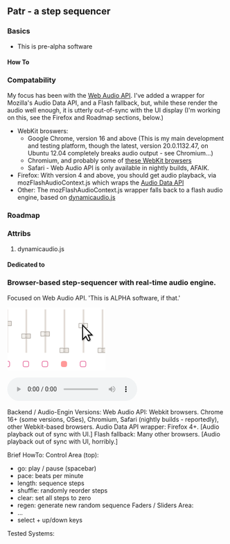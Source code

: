 ## Patr - a step sequencer

### Basics
* This is pre-alpha software

#### How To
>
>
>

### Compatability
My focus has been with the [Web Audio API](https://dvcs.w3.org/hg/audio/raw-file/tip/webaudio/specification.html).  I've added a wrapper for Mozilla's Audio Data API, and a Flash fallback, but, while these render the audio well enough, it is utterly out-of-sync with the UI display (I'm working on this, see the Firefox and Roadmap sections, below.)

* WebKit broswers: 
    * Google Chrome, version 16 and above (This is my main development and testing platform, though the latest, version 20.0.1132.47, on Ubuntu 12.04 completely breaks audio output - see Chromium...)
    * Chromium, and probably some of [these WebKit browsers](http://en.wikipedia.org/wiki/List_of_web_browsers#WebKit-based)
    * Safari - Web Audio API is only available in nightly builds, AFAIK.
* Firefox: With version 4 and above, you should get audio playback, via mozFlashAudioContext.js which wraps the [Audio Data API](https://wiki.mozilla.org/Audio_Data_API) 
* Other: The mozFlashAudioContext.js wrapper falls back to a flash audio engine, based on [dynamicaudio.js](...)

### Roadmap

### Attribs
1. dynamicaudio.js



#### Dedicated to

### Browser-based step-sequencer with real-time audio engine.  
Focused on Web Audio API.
'This is ALPHA software, if that.'

![screenshot](seq_prev.png)
<!-- github doesn't render this, use link to renered audio -- just use a screenshot for now -->
<audio controls></audio>

Backend / Audio-Engin Versions:
Web Audio API:  Webkit browsers.  Chrome 16+ (some versions, OSes), Chromium, Safari (nightly builds - reportedly), other Webkit-based browsers.
Audio Data API wrapper:  Firefox 4+.  [Audio playback out of sync with UI.]
Flash fallback:  Many other browsers.  [Audio playback out of sync with UI, horribly.]


Brief HowTo:
Control Area (top):
* go: play / pause (spacebar)
* pace: beats per minute 
* length: sequence steps 
* shuffle: randomly reorder steps
* clear: set all steps to zero
* regen: generate new random sequence
Faders / Sliders Area:
* ...
* select + up/down keys


Tested Systems:


